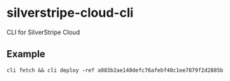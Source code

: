 # silverstripe-cloud-cli
CLI for SilverStripe Cloud
## Example
  
    cli fetch && cli deploy -ref a083b2ae140defc76afebf40c1ee7879f2d2885b
